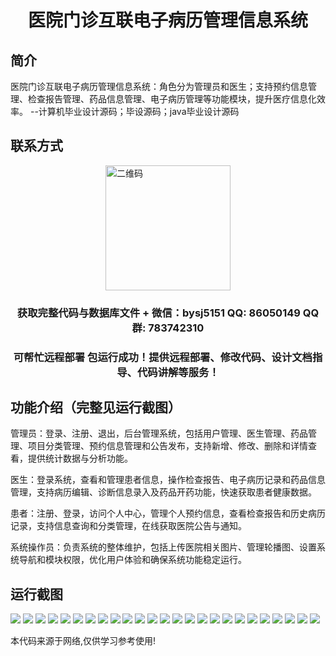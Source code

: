 <p><h1 align="center">医院门诊互联电子病历管理信息系统</h1></p>

## 简介
医院门诊互联电子病历管理信息系统：角色分为管理员和医生；支持预约信息管理、检查报告管理、药品信息管理、电子病历管理等功能模块，提升医疗信息化效率。    --计算机毕业设计源码；毕设源码；java毕业设计源码


## 联系方式
<img src="https://bs-1329754181.cos.ap-shanghai.myqcloud.com/wx.jpg" alt="二维码" style="display: block; margin: 0 auto;" width="200px">
<p><h3 align="center">获取完整代码与数据库文件 + 微信：bysj5151 QQ: 86050149 QQ群: 783742310</h3></p>
<p><h3 align="center">可帮忙远程部署 包运行成功！提供远程部署、修改代码、设计文档指导、代码讲解等服务！</h3></p>

## 功能介绍（完整见运行截图）
管理员：登录、注册、退出，后台管理系统，包括用户管理、医生管理、药品管理、项目分类管理、预约信息管理和公告发布，支持新增、修改、删除和详情查看，提供统计数据与分析功能。

医生：登录系统，查看和管理患者信息，操作检查报告、电子病历记录和药品信息管理，支持病历编辑、诊断信息录入及药品开药功能，快速获取患者健康数据。

患者：注册、登录，访问个人中心，管理个人预约信息，查看检查报告和历史病历记录，支持信息查询和分类管理，在线获取医院公告与通知。

系统操作员：负责系统的整体维护，包括上传医院相关图片、管理轮播图、设置系统导航和模块权限，优化用户体验和确保系统功能稳定运行。


## 运行截图
![](https://bs-1329754181.cos.ap-shanghai.myqcloud.com/ssm/HospitalOutpatientInterconnectedElectronicMedicalRecordManagementSystem/img/001.jpg)
![](https://bs-1329754181.cos.ap-shanghai.myqcloud.com/ssm/HospitalOutpatientInterconnectedElectronicMedicalRecordManagementSystem/img/002.jpg)
![](https://bs-1329754181.cos.ap-shanghai.myqcloud.com/ssm/HospitalOutpatientInterconnectedElectronicMedicalRecordManagementSystem/img/003.jpg)
![](https://bs-1329754181.cos.ap-shanghai.myqcloud.com/ssm/HospitalOutpatientInterconnectedElectronicMedicalRecordManagementSystem/img/004.jpg)
![](https://bs-1329754181.cos.ap-shanghai.myqcloud.com/ssm/HospitalOutpatientInterconnectedElectronicMedicalRecordManagementSystem/img/005.jpg)
![](https://bs-1329754181.cos.ap-shanghai.myqcloud.com/ssm/HospitalOutpatientInterconnectedElectronicMedicalRecordManagementSystem/img/006.jpg)
![](https://bs-1329754181.cos.ap-shanghai.myqcloud.com/ssm/HospitalOutpatientInterconnectedElectronicMedicalRecordManagementSystem/img/007.jpg)
![](https://bs-1329754181.cos.ap-shanghai.myqcloud.com/ssm/HospitalOutpatientInterconnectedElectronicMedicalRecordManagementSystem/img/008.jpg)
![](https://bs-1329754181.cos.ap-shanghai.myqcloud.com/ssm/HospitalOutpatientInterconnectedElectronicMedicalRecordManagementSystem/img/009.jpg)
![](https://bs-1329754181.cos.ap-shanghai.myqcloud.com/ssm/HospitalOutpatientInterconnectedElectronicMedicalRecordManagementSystem/img/010.jpg)
![](https://bs-1329754181.cos.ap-shanghai.myqcloud.com/ssm/HospitalOutpatientInterconnectedElectronicMedicalRecordManagementSystem/img/011.jpg)
![](https://bs-1329754181.cos.ap-shanghai.myqcloud.com/ssm/HospitalOutpatientInterconnectedElectronicMedicalRecordManagementSystem/img/012.jpg)
![](https://bs-1329754181.cos.ap-shanghai.myqcloud.com/ssm/HospitalOutpatientInterconnectedElectronicMedicalRecordManagementSystem/img/013.jpg)
![](https://bs-1329754181.cos.ap-shanghai.myqcloud.com/ssm/HospitalOutpatientInterconnectedElectronicMedicalRecordManagementSystem/img/014.jpg)
![](https://bs-1329754181.cos.ap-shanghai.myqcloud.com/ssm/HospitalOutpatientInterconnectedElectronicMedicalRecordManagementSystem/img/015.jpg)
![](https://bs-1329754181.cos.ap-shanghai.myqcloud.com/ssm/HospitalOutpatientInterconnectedElectronicMedicalRecordManagementSystem/img/016.jpg)
![](https://bs-1329754181.cos.ap-shanghai.myqcloud.com/ssm/HospitalOutpatientInterconnectedElectronicMedicalRecordManagementSystem/img/017.jpg)
![](https://bs-1329754181.cos.ap-shanghai.myqcloud.com/ssm/HospitalOutpatientInterconnectedElectronicMedicalRecordManagementSystem/img/018.jpg)
![](https://bs-1329754181.cos.ap-shanghai.myqcloud.com/ssm/HospitalOutpatientInterconnectedElectronicMedicalRecordManagementSystem/img/019.jpg)
![](https://bs-1329754181.cos.ap-shanghai.myqcloud.com/ssm/HospitalOutpatientInterconnectedElectronicMedicalRecordManagementSystem/img/020.jpg)
![](https://bs-1329754181.cos.ap-shanghai.myqcloud.com/ssm/HospitalOutpatientInterconnectedElectronicMedicalRecordManagementSystem/img/021.jpg)
![](https://bs-1329754181.cos.ap-shanghai.myqcloud.com/ssm/HospitalOutpatientInterconnectedElectronicMedicalRecordManagementSystem/img/022.jpg)
![](https://bs-1329754181.cos.ap-shanghai.myqcloud.com/ssm/HospitalOutpatientInterconnectedElectronicMedicalRecordManagementSystem/img/023.jpg)
![](https://bs-1329754181.cos.ap-shanghai.myqcloud.com/ssm/HospitalOutpatientInterconnectedElectronicMedicalRecordManagementSystem/img/024.jpg)
![](https://bs-1329754181.cos.ap-shanghai.myqcloud.com/ssm/HospitalOutpatientInterconnectedElectronicMedicalRecordManagementSystem/img/025.jpg)

<p>本代码来源于网络,仅供学习参考使用!</p>
